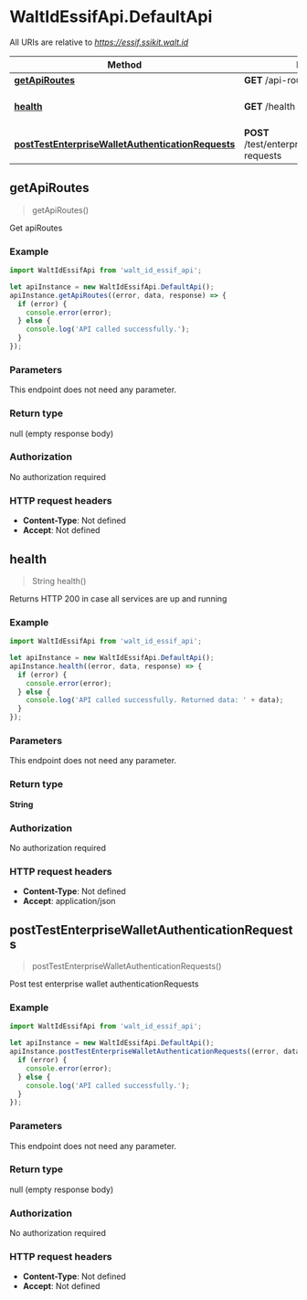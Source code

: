 # WaltIdEssifApi.DefaultApi

All URIs are relative to *https://essif.ssikit.walt.id*

Method | HTTP request | Description
------------- | ------------- | -------------
[**getApiRoutes**](DefaultApi.md#getApiRoutes) | **GET** /api-routes | Get apiRoutes
[**health**](DefaultApi.md#health) | **GET** /health | Returns HTTP 200 in case all services are up and running
[**postTestEnterpriseWalletAuthenticationRequests**](DefaultApi.md#postTestEnterpriseWalletAuthenticationRequests) | **POST** /test/enterprise/wallet/authentication-requests | Post test enterprise wallet authenticationRequests



## getApiRoutes

> getApiRoutes()

Get apiRoutes

### Example

```javascript
import WaltIdEssifApi from 'walt_id_essif_api';

let apiInstance = new WaltIdEssifApi.DefaultApi();
apiInstance.getApiRoutes((error, data, response) => {
  if (error) {
    console.error(error);
  } else {
    console.log('API called successfully.');
  }
});
```

### Parameters

This endpoint does not need any parameter.

### Return type

null (empty response body)

### Authorization

No authorization required

### HTTP request headers

- **Content-Type**: Not defined
- **Accept**: Not defined


## health

> String health()

Returns HTTP 200 in case all services are up and running

### Example

```javascript
import WaltIdEssifApi from 'walt_id_essif_api';

let apiInstance = new WaltIdEssifApi.DefaultApi();
apiInstance.health((error, data, response) => {
  if (error) {
    console.error(error);
  } else {
    console.log('API called successfully. Returned data: ' + data);
  }
});
```

### Parameters

This endpoint does not need any parameter.

### Return type

**String**

### Authorization

No authorization required

### HTTP request headers

- **Content-Type**: Not defined
- **Accept**: application/json


## postTestEnterpriseWalletAuthenticationRequests

> postTestEnterpriseWalletAuthenticationRequests()

Post test enterprise wallet authenticationRequests

### Example

```javascript
import WaltIdEssifApi from 'walt_id_essif_api';

let apiInstance = new WaltIdEssifApi.DefaultApi();
apiInstance.postTestEnterpriseWalletAuthenticationRequests((error, data, response) => {
  if (error) {
    console.error(error);
  } else {
    console.log('API called successfully.');
  }
});
```

### Parameters

This endpoint does not need any parameter.

### Return type

null (empty response body)

### Authorization

No authorization required

### HTTP request headers

- **Content-Type**: Not defined
- **Accept**: Not defined

